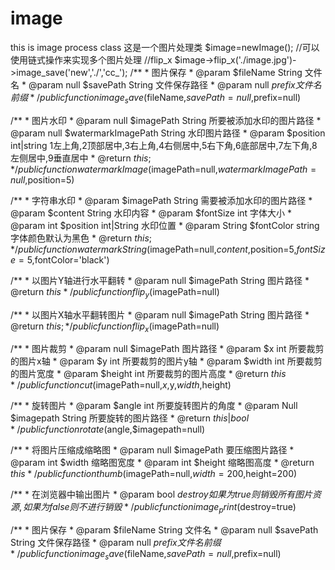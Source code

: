 # image
this is image process class
这是一个图片处理类
$image=newImage();
//可以使用链式操作来实现多个图片处理
//flip_x
$image->flip_x('./image.jpg')->image_save('new','./','cc_');
/**
     * 图片保存
     * @param $fileName String 文件名
     * @param null $savePath String 文件保存路径
     * @param null $prefix 文件名前缀
     */
public function image_save($fileName,$savePath=null,$prefix=null)




/**
     * 图片水印
     * @param null $imagePath String 所要被添加水印的图片路径
     * @param null $watermarkImagePath String 水印图片路径
     * @param $position int|string 1左上角,2顶部居中,3右上角,4右侧居中,5右下角,6底部居中,7左下角,8左侧居中,9垂直居中
     * @return $this;
     */
    public function watermarkImage($imagePath=null,$watermarkImagePath=null,$position=5)
    

/**
     * 字符串水印
     * @param $imagePath String 需要被添加水印的图片路径
     * @param $content String 水印内容
     * @param $fontSize int 字体大小
     * @param int $position int|String 水印位置
     * @param String $fontColor string 字体颜色默认为黑色
     * @return $this;
     */
    public function watermarkString($imagePath=null,$content,$position=5,$fontSize=5,$fontColor='black')
    
    

/**
     * 以图片Y轴进行水平翻转
     * @param null $imagePath String 图片路径
     * @return $this
     */
public function flip_y($imagePath=null)


/**
     * 以图片X轴水平翻转图片
     * @param null $imagePath String 图片路径
     * @return $this;
     */
public function flip_x($imagePath=null)
    
    

    
/**
     * 图片裁剪
     * @param null $imagePath 图片路径
     * @param $x int 所要裁剪的图片x轴
     * @param $y int 所要裁剪的图片y轴
     * @param $width int 所要裁剪的图片宽度
     * @param $height int 所要裁剪的图片高度
     * @return $this
     */
public function cut($imagePath=null,$x,$y,$width,$height)

/**
     * 旋转图片
     * @param $angle int 所要旋转图片的角度
     * @param Null $imagepath String 所要旋转的图片路径
     * @return $this|bool
     */
public function rotate($angle,$imagepath=null)

/**
     * 将图片压缩成缩略图
     * @param null $imagePath 要压缩图片路径
     * @param int $width 缩略图宽度
     * @param int $height 缩略图高度
     * @return $this
     */
public function thumb($imagePath=null,$width=200,$height=200)

/**
     * 在浏览器中输出图片
     * @param bool $destroy 如果为true则销毁所有图片资源,如果为false则不进行销毁
     */
    public function image_print($destroy=true)
    
/**
     * 图片保存
     * @param $fileName String 文件名
     * @param null $savePath String 文件保存路径
     * @param null $prefix 文件名前缀
     */
public function image_save($fileName,$savePath=null,$prefix=null)
